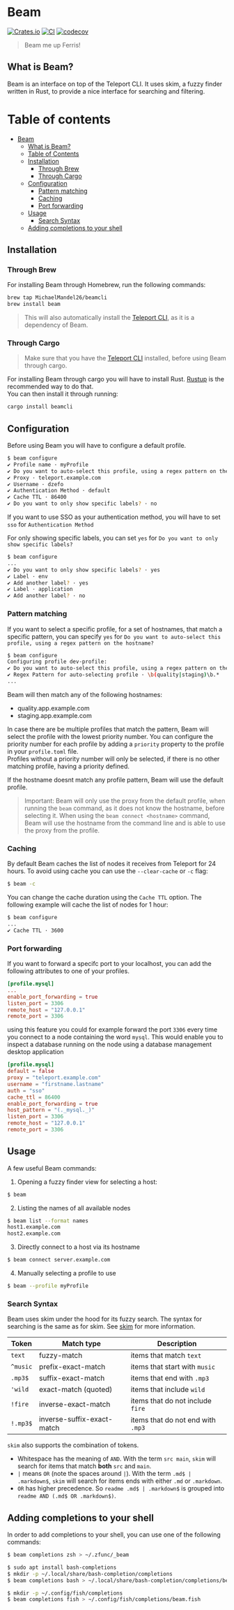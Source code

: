# Beam

[![Crates.io](https://img.shields.io/crates/v/beamcli)](https://crates.io/crates/beamcli)
[![CI](https://github.com/MichaelMandel26/beam/actions/workflows/main.yml/badge.svg)](https://github.com/MichaelMandel26/beam/actions/workflows/main.yml)
[![codecov](https://codecov.io/gh/MichaelMandel26/beam/branch/main/graph/badge.svg?token=QAYMC9JTCZ)](https://codecov.io/gh/MichaelMandel26/beam)

> Beam me up Ferris!

## What is Beam?

Beam is an interface on top of the Teleport CLI. It uses skim, a fuzzy finder written in Rust, to provide a nice interface for searching and filtering.

# Table of contents

- [Beam](#beam)
  - [What is Beam?](#what-is-beam)
  - [Table of Contents](#table-of-contents)
  - [Installation](#installation)
    - [Through Brew](#through-brew)
    - [Through Cargo](#through-cargo)
  - [Configuration](#configuration)
    - [Pattern matching](#pattern-matching)
    - [Caching](#caching)
    - [Port forwarding](#port-forwarding)
  - [Usage](#usage)
    - [Search Syntax](#search-syntax)
  - [Adding completions to your shell](#adding-completions-to-your-shell)

## Installation

### Through Brew

For installing Beam through Homebrew, run the following commands:

```bash
brew tap MichaelMandel26/beamcli
brew install beam
```

> This will also automatically install the [Teleport CLI](https://goteleport.com/docs/installation/), as it is a dependency of Beam.

### Through Cargo

> Make sure that you have the [Teleport CLI](https://goteleport.com/docs/installation/) installed, before using Beam through cargo.

For installing Beam through cargo you will have to install Rust. [Rustup](https://rustup.rs/) is the recommended way to do that.  
You can then install it through running:

```bash
cargo install beamcli
```

## Configuration

Before using Beam you will have to configure a default profile.

```bash
$ beam configure
✔ Profile name · myProfile
✔ Do you want to auto-select this profile, using a regex pattern on the hostname? · no
✔ Proxy · teleport.example.com
✔ Username · dzefo
✔ Authentication Method · default
✔ Cache TTL · 86400
✔ Do you want to only show specific labels? · no
```

If you want to use SSO as your authentication method, you will have to set `sso` for `Authentication Method`

For only showing specific labels, you can set `yes` for `Do you want to only show specific labels?`

```bash
$ beam configure
...
✔ Do you want to only show specific labels? · yes
✔ Label · env
✔ Add another label? · yes
✔ Label · application
✔ Add another label? · no
```

### Pattern matching

If you want to select a specific profile, for a set of hostnames, that match a specific pattern, you can specify `yes` for `Do you want to auto-select this profile, using a regex pattern on the hostname?`

```bash
$ beam configure
Configuring profile dev-profile:
✔ Do you want to auto-select this profile, using a regex pattern on the hostname? · yes
✔ Regex Pattern for auto-selecting profile · \b(quality|staging)\b.*
...
```

Beam will then match any of the following hostnames:

- quality.app.example.com
- staging.app.example.com

In case there are be multiple profiles that match the pattern, Beam will select the profile with the lowest priority number. You can configure the priority number for each profile by adding a `priority` property to the profile in your `profile.toml` file.  
Profiles without a priority number will only be selected, if there is no other matching profile, having a priority defined.

If the hostname doesnt match any profile pattern, Beam will use the default profile.

> Important: Beam will only use the proxy from the default profile, when running the `beam` command, as it does not know the hostname, before selecting it. When using the `beam connect <hostname>` command, Beam will use the hostname from the command line and is able to use the proxy from the profile.

### Caching

By default Beam caches the list of nodes it receives from Teleport for 24 hours. To avoid using cache you can use the `--clear-cache` or `-c` flag:

```bash
$ beam -c
```

You can change the cache duration using the `Cache TTL` option.
The following example will cache the list of nodes for 1 hour:

```bash
$ beam configure
...
✔ Cache TTL · 3600
```

### Port forwarding

If you want to forward a specifc port to your localhost, you can add the following attributes to one of your profiles.

```toml
[profile.mysql]
...
enable_port_forwarding = true
listen_port = 3306
remote_host = "127.0.0.1"
remote_port = 3306
```

using this feature you could for example forward the port `3306` every time you connect to a node containing the word `mysql`. This would enable you to inspect a database running on the node using a database management desktop application

```toml
[profile.mysql]
default = false
proxy = "teleport.example.com"
username = "firstname.lastname"
auth = "sso"
cache_ttl = 86400
enable_port_forwarding = true
host_pattern = "(._mysql._)"
listen_port = 3306
remote_host = "127.0.0.1"
remote_port = 3306
```

## Usage

A few useful Beam commands:

1. Opening a fuzzy finder view for selecting a host:

```bash
$ beam
```

2. Listing the names of all available nodes

```bash
$ beam list --format names
host1.example.com
host2.example.com
```

3. Directly connect to a host via its hostname

```bash
$ beam connect server.example.com
```

4. Manually selecting a profile to use

```bash
$ beam --profile myProfile
```

### Search Syntax

Beam uses skim under the hood for its fuzzy search. The syntax for searching is the same as for skim.
See [skim](https://github.com/lotabout/skim) for more information.

| Token    | Match type                 | Description                       |
| -------- | -------------------------- | --------------------------------- |
| `text`   | fuzzy-match                | items that match `text`           |
| `^music` | prefix-exact-match         | items that start with `music`     |
| `.mp3$`  | suffix-exact-match         | items that end with `.mp3`        |
| `'wild`  | exact-match (quoted)       | items that include `wild`         |
| `!fire`  | inverse-exact-match        | items that do not include `fire`  |
| `!.mp3$` | inverse-suffix-exact-match | items that do not end with `.mp3` |

`skim` also supports the combination of tokens.

- Whitespace has the meaning of `AND`. With the term `src main`, `skim` will search
  for items that match **both** `src` and `main`.
- `|` means `OR` (note the spaces around `|`). With the term `.md$ | .markdown$`, `skim` will search for items ends with either `.md` or
  `.markdown`.
- `OR` has higher precedence. So `readme .md$ | .markdown$` is grouped into
  `readme AND (.md$ OR .markdown$)`.

## Adding completions to your shell

In order to add completions to your shell, you can use one of the following commands:

```bash
$ beam completions zsh > ~/.zfunc/_beam
```

```bash
$ sudo apt install bash-completions
$ mkdir -p ~/.local/share/bash-completion/completions
$ beam completions bash > ~/.local/share/bash-completion/completions/beam
```

```bash
$ mkdir -p ~/.config/fish/completions
$ beam completions fish > ~/.config/fish/completions/beam.fish
```
